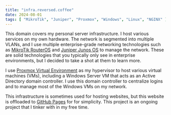 ```yaml
---
title: "infra.reversed.coffee"
date: 2024-08-01
tags: [ "MikroTik", "Juniper", "Proxmox", "Windows", "Linux", "NGINX" ]
---
```


This domain covers my personal server infrastructure. I host various services on my own hardware. The network is
segmented into multiple VLANs, and I use multiple enterprise-grade networking technologies such as
[MikroTik RouterOS](https://help.mikrotik.com/docs/spaces/ROS/pages/328059/RouterOS)
and [Juniper Junos OS](https://www.juniper.net/documentation/product/us/en/junos-os/) to
manage the network. These are solid technologies that you typically only see in enterprise environments, but I decided
to take a shot at them to learn more.

I use [Proxmox Virtual Environment](https://www.proxmox.com/) as my hypervisor to host
various virtual machines (VMs), including a Windows Server VM that acts as an Active Directory domain controller. I use
this domain controller to centralize logins and to manage most of the Windows VMs on my network.

This infrastructure is sometimes used for hosting websites, but this website is offloaded to
[GitHub Pages](https://pages.github.com/) for
for simplicity. This project is an ongoing project that I tinker with in my free time.
